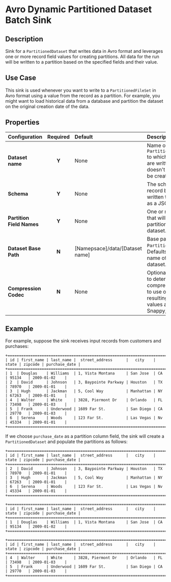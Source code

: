 # Avro Dynamic Partitioned Dataset Batch Sink


Description
-----------
Sink for a ``PartitionedDataset`` that writes data in Avro format
and leverages one or more record field values for creating partitions.
All data for the run will be written to a partition based on the
specified fields and their value.


Use Case
--------
This sink is used whenever you want to write to a ``PartitionedFileSet`` in Avro format
using a value from the record as a partition. For example, you might want to load historical
data from a database and partition the dataset on the original creation date of the data.


Properties
----------
| Configuration | Required | Default | Description |
| :------------ | :------: | :------ | :---------- |
| **Dataset name** | **Y** | None| Name of the ``PartitionedFileSet`` to which records are written. If it doesn't exist, it will be created. |
| **Schema** | **Y** | None | The schema of the record being written to the sink as a JSON Object. |
| **Partition Field Names** | **Y** | None | One or more fields that will be used to partition the dataset. |
| **Dataset Base Path** | **N** | [Namepsace]/data/[Dataset name] | Base path for the ``PartitionedFileSet``. Defaults to the name of the dataset. |
| **Compression Codec** | **N** | None | Optional parameter to determine the compression codec to use on the resulting data. Valid values are None, Snappy, and GZip. |

Example
-------

For example, suppose the sink receives input records from customers and purchases:


    +==================================================================================================+
    | id | first_name | last_name |  street_address      |   city    | state | zipcode | purchase_date |  
    +==================================================================================================+
    | 1  | Douglas    | Williams  | 1, Vista Montana     | San Jose  | CA    | 95134   | 2009-01-02    |
    | 2  | David      | Johnson   | 3, Baypointe Parkway | Houston   | TX    | 78970   | 2009-01-01    |
    | 3  | Hugh       | Jackman   | 5, Cool Way          | Manhattan | NY    | 67263   | 2009-01-01    |
    | 4  | Walter     | White     | 3828, Piermont Dr    | Orlando   | FL    | 73498   | 2009-01-03    |
    | 5  | Frank      | Underwood | 1609 Far St.         | San Diego | CA    | 29770   | 2009-01-03    |
    | 6  | Serena     | Woods     | 123 Far St.          | Las Vegas | Nv    | 45334   | 2009-01-01    |
    +==================================================================================================+

If we choose ``purchase_date`` as a partition column field, the sink will create a ``PartitionedDataset`` and populate 
the partitions as follows:


    +==================================================================================================+
    | id | first_name | last_name |  street_address      |   city    | state | zipcode | purchase_date |  
    +==================================================================================================+
    | 2  | David      | Johnson   | 3, Baypointe Parkway | Houston   | TX    | 78970   | 2009-01-01    |
    | 3  | Hugh       | Jackman   | 5, Cool Way          | Manhattan | NY    | 67263   | 2009-01-01    |
    | 6  | Serena     | Woods     | 123 Far St.          | Las Vegas | Nv    | 45334   | 2009-01-01    |
    +==================================================================================================+

    +==================================================================================================+
    | id | first_name | last_name |  street_address      |   city    | state | zipcode | purchase_date |  
    +==================================================================================================+
    | 1  | Douglas    | Williams  | 1, Vista Montana     | San Jose  | CA    | 95134   | 2009-01-02    |
    +==================================================================================================+

    +==================================================================================================+
    | id | first_name | last_name |  street_address      |   city    | state | zipcode | purchase_date |  
    +==================================================================================================+
    | 4  | Walter     | White     | 3828, Piermont Dr    | Orlando   | FL    | 73498   | 2009-01-03    |
    | 5  | Frank      | Underwood | 1609 Far St.         | San Diego | CA    | 29770   | 2009-01-03    |
    +==================================================================================================+
    